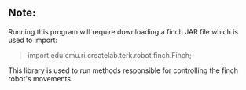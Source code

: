 ## Note:
Running this program will require downloading a finch JAR file which is used to import:
> import edu.cmu.ri.createlab.terk.robot.finch.Finch;

This library is used to run methods responsible for controlling the finch robot's movements.
